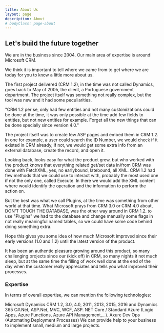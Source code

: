 ```yaml
---
title: About Us
layout: page
description: About
# bodyClass: page-about
---
```


## Let's build the future together

We are in the business since 2004. Our main area of expertise is around Microsoft CRM. 

We think it is important to tell where we came from to get where we are today for you to know a little more about us.

The first project delivered (CRM 1.2), in the time was not called Dynamics, goes back to May of 2005, the client, a Portuguese government department. The project itself was something not really complex, but the tool was new and it had some peculiarities. 

"CRM 1.2 per se, only had few entities and not many customizations could be done at the time, it was only possible at the time add few fields to entities, but not new entities for example. Forget all the new things that can be done specially since version 4.0."

The project itself was to create few ASP pages and embed them in CRM 1.2. In one for example, a user could search the ID Number, we would check if it existed in CRM already, if not, we would get some extra info from an external database, create the record, and open it. 

Looking back, looks easy for what the product grew, but who worked with the product knows that everything related get/set data in/from CRM was done with FetchXML, yes, no earlybound, latebound, all XML. CRM 1.2 had few methods that we could use to interact with, probably the most used one if not the only one, called Execute. In there we would add the XML content where would identify the operation and the information to perform the action on.

But the best was what we call Plugins, at the time was something from other world at that time. What Microsoft prays from CRM 3.0 or CRM 4.0 about, DON'T TOUCH THE DATABASE, was the other way around in CRM 1.2. to use "Plugins" we had to the database and change manually some flags in not really meaningful named tables, so we could have some code behind doing something extra.

Hope this gives you some idea of how much Microsoft improved since their early versions (1.0 and 1.2) until the latest version of the product.

It has been an authentic pleasure growing around this product, so many challenging projects since our (kick off) in CRM, so many nights it not much sleep, but at the same time the filling of work well done at the end of the day when the customer really appreciates and tells you what improved their processes.

### Expertise

In terms of overall expertise, we can mention the following technologies:

Microsoft Dynamics CRM 1.2, 3.0, 4.0, 2011, 2013, 2015, 2016 and Dynamics 365
C#.Net, ASP.Net, MVC, WCF, ASP. NET Core / Standard 
Azure (Logic Apps, Azure Functions, Azure API Management,...).
Axure Dev Ops (Automating Deployment Processes)
We can provide help to your business to implement small, medium and large projects.
